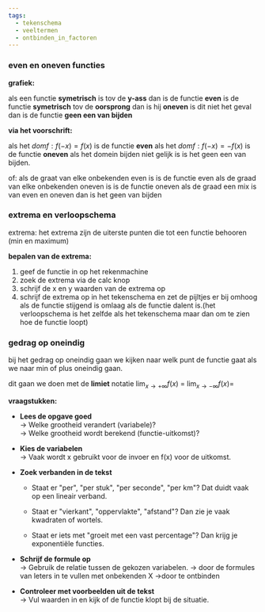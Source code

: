 ```yaml
---
tags:
  - tekenschema
  - veeltermen
  - ontbinden_in_factoren
---
```


### even en oneven functies 

**grafiek:**

als een functie **symetrisch** is tov de **y-ass** dan is de functie **even**
is de functie **symetrisch** tov de **oorsprong** dan is hij **oneven**
is dit niet het geval dan is de functie **geen een van bijden**


**via het voorschrift:**

als het $dom f: f(-x)=f(x)$ is de functie **even**
als het $dom f: f(-x)=-f(x)$ is de functie **oneven**
als het domein bijden niet gelijk is is het geen een van bijden.

of: als de graat van elke onbekenden even is is de functie even
 als de graad van elke onbekenden oneven is is de functie oneven
 als de graad een mix is van even en oneven dan is het geen van bijden
### extrema en verloopschema

extrema: het extrema zijn de uiterste punten die tot een functie behooren (min en maximum)

**bepalen van de extrema:**
1. geef de functie in op het rekenmachine 
2. zoek de extrema via de calc knop
3. schrijf de x en y waarden van de extrema op
4. schrijf de extrema op in het tekenschema en zet de pijltjes er bij omhoog als de functie stijgend is omlaag als de functie dalent is.(het verloopschema is het zelfde als het tekenschema maar dan om te zien hoe de functie loopt)
### gedrag op oneindig 

bij het gedrag op oneindig gaan we kijken naar welk punt de functie gaat als we naar min of plus oneindig gaan.

dit gaan we doen met de **limiet** notatie 
$\lim_{x \to +\infty} f(x)$ =
$\lim_{x \to -\infty} f(x)$=




**vraagstukken:**
- **Lees de opgave goed**  
    → Welke grootheid verandert (variabele)?  
    → Welke grootheid wordt berekend (functie-uitkomst)?
    
- **Kies de variabelen**  
    → Vaak wordt x gebruikt voor de invoer en f(x) voor de uitkomst.
    
- **Zoek verbanden in de tekst**
    
    - Staat er "per", "per stuk", "per seconde", "per km"? Dat duidt vaak op een lineair verband.
        
    - Staat er "vierkant", "oppervlakte", "afstand"? Dan zie je vaak kwadraten of wortels.
        
    - Staat er iets met "groeit met een vast percentage"? Dan krijg je exponentiële functies.
        
- **Schrijf de formule op**  
    → Gebruik de relatie tussen de gekozen variabelen.
    → door de formules van leters in te vullen met onbekenden X
    →door te ontbinden
- **Controleer met voorbeelden uit de tekst**  
    → Vul waarden in en kijk of de functie klopt bij de situatie.


